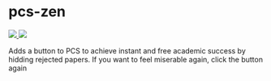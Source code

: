 # pcs-zen

<a href="https://addons.mozilla.org/fr/firefox/addon/pcs-zen/"><img src="https://extensionworkshop.com/assets/img/documentation/publish/get-the-addon-178x60px.dad84b42.png"/></a><a href="https://chrome.google.com/webstore/detail/pcs-zen/mnhloedmkpojjbjgpicjknlfcbpipgol"> <img src="https://storage.googleapis.com/chrome-gcs-uploader.appspot.com/image/WlD8wC6g8khYWPJUsQceQkhXSlv1/UV4C4ybeBTsZt43U4xis.png"/></a>

Adds a button to PCS to achieve instant and free academic success by hidding rejected papers.  If you want to feel miserable again, click the button again
